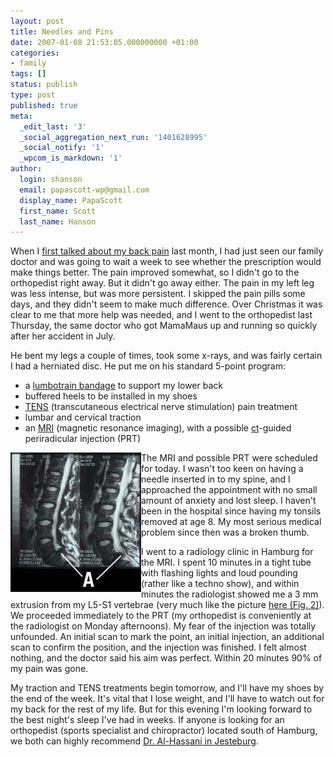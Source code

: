 ```yaml
---
layout: post
title: Needles and Pins
date: 2007-01-08 21:53:05.000000000 +01:00
categories:
- family
tags: []
status: publish
type: post
published: true
meta:
  _edit_last: '3'
  _social_aggregation_next_run: '1401628995'
  _social_notify: '1'
  _wpcom_is_markdown: '1'
author:
  login: shanson
  email: papascott-wp@gmail.com
  display_name: PapaScott
  first_name: Scott
  last_name: Hanson
---
```

<p>When I <a href="/archives/2006/12/06/pinch-my-grits/">first talked about my back pain</a> last month, I had just seen our family doctor and was going to wait a week to see whether the prescription would make things better. The pain improved somewhat, so I didn't go to the orthopedist right away. But it didn't go away either. The pain in my left leg was less intense, but was more persistent. I skipped the pain pills some days, and they didn't seem to make much difference. Over Christmas it was clear to me that more help was needed, and I went to the orthopedist last Thursday, the same doctor who got MamaMaus up and running so quickly after her accident in July.</p>
<p>He bent my legs a couple of times, took some x-rays, and was fairly certain I had a herniated disc. He put me on his standard 5-point program:</p>
<ul>
<li>a <a href="http://www.painreliever.com/lumbotrain.html">lumbotrain bandage</a> to support my lower back</li>
<li>buffered heels to be installed in my shoes</li>
<li><a href="http://en.wikipedia.org/wiki/Transcutaneous_electrical_nerve_stimulation">TENS</a> (transcutaneous electrical nerve stimulation) pain treatment</li>
<li>lumbar and cervical traction</li>
<li>an <a href="http://en.wikipedia.org/wiki/Magnetic_resonance_imaging">MRI</a> (magnetic resonance imaging), with a possible <a href="http://en.wikipedia.org/wiki/Computed_tomography">ct</a>-guided periradicular injection (PRT)</li>
</ul>
<p><a href="http://www.spine-health.com/topics/cd/overview/lumbar/young/lum01.html"><img src="/wordpress/wp-content/uploads/2007/01/herniated_lumbar_disc.jpg" alt="Herniated Lumbar Disc" title="" align="left" /></a>The MRI and possible PRT were scheduled for today. I wasn't too keen on having a needle inserted in to my spine, and I approached the appointment with no small amount of anxiety and lost sleep. I haven't been in the hospital since having my tonsils removed at age 8. My most serious medical problem since then was a broken thumb.</p>
<p>I went to a radiology clinic in Hamburg for the MRI. I spent 10 minutes in a tight tube with flashing lights and loud pounding (rather like a techno show), and within minutes the radiologist showed me a 3 mm extrusion from my L5-S1 vertebrae (very much like the picture <a href="http://www.spine-health.com/topics/cd/overview/lumbar/young/lum01.html">here (Fig. 2)</a>). We proceeded immediately to the PRT (my orthopedist is conveniently at the radiologist on Monday afternoons). My fear of the injection was totally unfounded. An initial scan to mark the point, an initial injection, an additional scan to confirm the position, and the injection was finished. I felt almost nothing, and the doctor said his aim was perfect. Within 20 minutes 90% of my pain was gone.</p>
<p>My traction and TENS treatments begin tomorrow, and I'll have my shoes by the end of the week. It's vital that I lose weight, and I'll have to watch out for my back for the rest of my life. But for this evening I'm looking forward to the best night's sleep I've had in weeks. If anyone is looking for an orthopedist (sports specialist and chiropractor) located south of Hamburg, we both can highly recommend <a href="http://www.google.com/search?q=arzt+al-hassani+jesteburg">Dr. Al-Hassani in Jesteburg</a>.</p>
